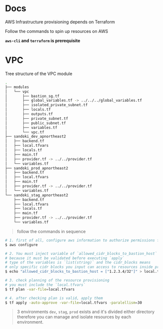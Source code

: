 # Docs

AWS Infrastructure provisioning depends on Terraform

Follow the commands to spin up resources on AWS

**`aws-cli` and `terraform` is prerequisite**

# VPC

Tree structure of the VPC module

```sh
.
├── modules
│   └── vpc
│       ├── bastion_sg.tf
│       ├── global_variables.tf -> ../../../global_variables.tf
│       ├── isolated_private_subnet.tf
│       ├── locals.tf
│       ├── outputs.tf
│       ├── private_subnet.tf
│       ├── public_subnet.tf
│       ├── variables.tf
│       └── vpc.tf
├── sandoki_dev_apnortheast2
│   ├── backend.tf
│   ├── local.tfvars
│   ├── locals.tf
│   ├── main.tf
│   ├── provider.tf -> ../../provider.tf
│   └── variables.tf
├── sandoki_prod_apnortheast2
│   ├── backend.tf
│   ├── local.tfvars
│   ├── main.tf
│   ├── provider.tf -> ../../provider.tf
│   └── variables.tf
└── sandoki_stag_apnortheast2
    ├── backend.tf
    ├── local.tfvars
    ├── locals.tf
    ├── main.tf
    ├── provider.tf -> ../../provider.tf
    └── variables.tf  
```

>follow the commands in sequence

```sh
# 1. first of all, configure aws information to authorize permissions for accessment to AWS resources
$ aws configure

# 2. You must inject variable of `allowed_cidr_blocks_to_bastion_host`
# because it must be validated before executing `apply`
# type of the variables is `list(string)` and the cidr_blocks means
# only specific cidr blocks you input can access to resources inside private subnet through SSH protocol
$ echo "allowed_cidr_blocks_to_bastion_host = ["1.2.3.4/32"]" > local.tfvars 

# 3. check planning of the resource provisioning
# you must include the `local.tfvars`
$ tf plan -var-file=local.tfvars

# 4. after checking plan is valid, apply them
$ tf apply -auto-approve -var-file=local.tfvars -paralellism=30
```

>3 environments `dev`, `stag`, `prod` exists
and it's divided either directory
therefore you can manage and isolate resources by each environment.
